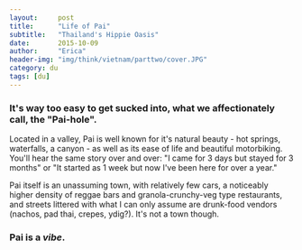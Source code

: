 ```yaml
---
layout:     post
title:      "Life of Pai"
subtitle:   "Thailand's Hippie Oasis"
date:       2015-10-09
author:     "Erica"
header-img: "img/think/vietnam/parttwo/cover.JPG"
category: du
tags: [du]
---
```


<h3 class="section-heading">It's way too easy to get sucked into, what we affectionately call, the "Pai-hole".</h3>

Located in a valley, Pai is well known for it's natural beauty - hot springs, waterfalls, a canyon - as well as its ease of life and beautiful motorbiking. You'll hear the same story over and over: "I came for 3 days but stayed for 3 months" or "It started as 1 week but now I've been here for over a year."

Pai itself is an unassuming town, with relatively few cars, a noticeably higher density of reggae bars and granola-crunchy-veg type restaurants, and streets littered with what I can only assume are drunk-food vendors (nachos, pad thai, crepes, ydig?). It's not a town though.

<h3>Pai is a <i>vibe</i>.</h3>

